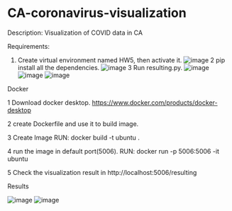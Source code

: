 # CA-coronavirus-visualization

Description: Visualization of COVID data in CA 


Requirements: 

1. Create virtual environment named HW5, then activate it.
  ![image](https://raw.githubusercontent.com/TrojanDaniel/CA-coronavirus-visualization/master/venv_screenshots/1.png)
2  pip install all the dependencies. 
![image](https://raw.githubusercontent.com/TrojanDaniel/CA-coronavirus-visualization/master/venv_screenshots/1.png)
3  Run resulting.py. 
![image](https://raw.githubusercontent.com/TrojanDaniel/CA-coronavirus-visualization/master/venv_screenshots/1.png)
![image](https://raw.githubusercontent.com/TrojanDaniel/CA-coronavirus-visualization/master/venv_screenshots/1.png)
![image](https://raw.githubusercontent.com/TrojanDaniel/CA-coronavirus-visualization/master/venv_screenshots/1.png)

Docker 

1 Download docker desktop.
https://www.docker.com/products/docker-desktop

2 create Dockerfile and use it to build image.

3 Create Image   RUN: docker build -t ubuntu . 

4 run the image in default port(5006). RUN: docker run -p 5006:5006 -it ubuntu 

5 Check the visualization result in  http://localhost:5006/resulting


Results 

![image](https://raw.githubusercontent.com/TrojanDaniel/CA-coronavirus-visualization/master/venv_screenshots/1.png)
![image](https://raw.githubusercontent.com/TrojanDaniel/CA-coronavirus-visualization/master/venv_screenshots/1.png)
